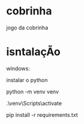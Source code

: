 # cobrinha
jogo da cobrinha
# isntalaçÃo
windows: 

instalar o python 

python -m venv venv

.\venv\Scripts\activate

pip install -r requirements.txt
